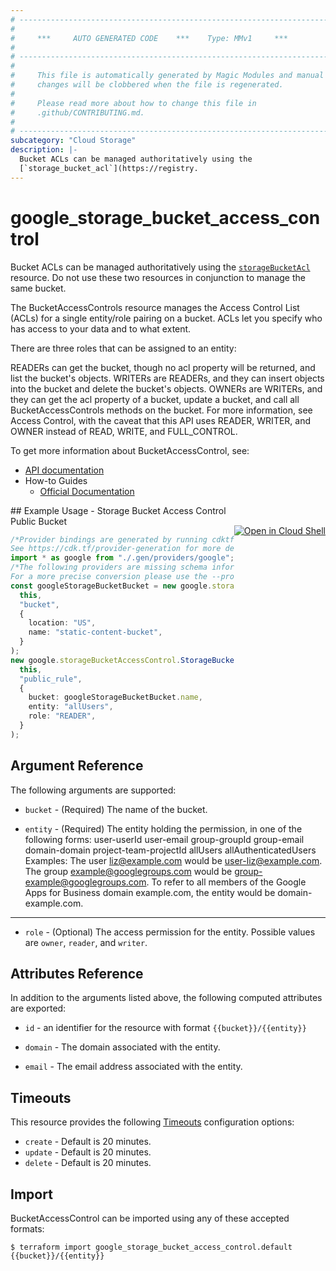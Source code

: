 ```yaml
---
# ----------------------------------------------------------------------------
#
#     ***     AUTO GENERATED CODE    ***    Type: MMv1     ***
#
# ----------------------------------------------------------------------------
#
#     This file is automatically generated by Magic Modules and manual
#     changes will be clobbered when the file is regenerated.
#
#     Please read more about how to change this file in
#     .github/CONTRIBUTING.md.
#
# ----------------------------------------------------------------------------
subcategory: "Cloud Storage"
description: |-
  Bucket ACLs can be managed authoritatively using the
  [`storage_bucket_acl`](https://registry.
---
```


# google\_storage\_bucket\_access\_control

Bucket ACLs can be managed authoritatively using the
[`storageBucketAcl`](https://registry.terraform.io/providers/hashicorp/google/latest/docs/resources/storage_bucket_acl)
resource. Do not use these two resources in conjunction to manage the same bucket.

The BucketAccessControls resource manages the Access Control List
(ACLs) for a single entity/role pairing on a bucket. ACLs let you specify who
has access to your data and to what extent.

There are three roles that can be assigned to an entity:

READERs can get the bucket, though no acl property will be returned, and
list the bucket's objects.  WRITERs are READERs, and they can insert
objects into the bucket and delete the bucket's objects.  OWNERs are
WRITERs, and they can get the acl property of a bucket, update a bucket,
and call all BucketAccessControls methods on the bucket.  For more
information, see Access Control, with the caveat that this API uses
READER, WRITER, and OWNER instead of READ, WRITE, and FULL\_CONTROL.

To get more information about BucketAccessControl, see:

* [API documentation](https://cloud.google.com/storage/docs/json_api/v1/bucketAccessControls)
* How-to Guides
  * [Official Documentation](https://cloud.google.com/storage/docs/access-control/lists)

<div class = "oics-button" style="float: right; margin: 0 0 -15px">
  <a href="https://console.cloud.google.com/cloudshell/open?cloudshell_git_repo=https%3A%2F%2Fgithub.com%2Fterraform-google-modules%2Fdocs-examples.git&cloudshell_working_dir=storage_bucket_access_control_public_bucket&cloudshell_image=gcr.io%2Fgraphite-cloud-shell-images%2Fterraform%3Alatest&open_in_editor=main.tf&cloudshell_print=.%2Fmotd&cloudshell_tutorial=.%2Ftutorial.md" target="_blank">
    <img alt="Open in Cloud Shell" src="//gstatic.com/cloudssh/images/open-btn.svg" style="max-height: 44px; margin: 32px auto; max-width: 100%;">
  </a>
</div>
## Example Usage - Storage Bucket Access Control Public Bucket

```typescript
/*Provider bindings are generated by running cdktf get.
See https://cdk.tf/provider-generation for more details.*/
import * as google from "./.gen/providers/google";
/*The following providers are missing schema information and might need manual adjustments to synthesize correctly: google.
For a more precise conversion please use the --provider flag in convert.*/
const googleStorageBucketBucket = new google.storageBucket.StorageBucket(
  this,
  "bucket",
  {
    location: "US",
    name: "static-content-bucket",
  }
);
new google.storageBucketAccessControl.StorageBucketAccessControl(
  this,
  "public_rule",
  {
    bucket: googleStorageBucketBucket.name,
    entity: "allUsers",
    role: "READER",
  }
);

```

## Argument Reference

The following arguments are supported:

*   `bucket` -
    (Required)
    The name of the bucket.

*   `entity` -
    (Required)
    The entity holding the permission, in one of the following forms:
    user-userId
    user-email
    group-groupId
    group-email
    domain-domain
    project-team-projectId
    allUsers
    allAuthenticatedUsers
    Examples:
    The user liz@example.com would be user-liz@example.com.
    The group example@googlegroups.com would be
    group-example@googlegroups.com.
    To refer to all members of the Google Apps for Business domain
    example.com, the entity would be domain-example.com.

***

* `role` -
  (Optional)
  The access permission for the entity.
  Possible values are `owner`, `reader`, and `writer`.

## Attributes Reference

In addition to the arguments listed above, the following computed attributes are exported:

*   `id` - an identifier for the resource with format `{{bucket}}/{{entity}}`

*   `domain` -
    The domain associated with the entity.

*   `email` -
    The email address associated with the entity.

## Timeouts

This resource provides the following
[Timeouts](https://developer.hashicorp.com/terraform/plugin/sdkv2/resources/retries-and-customizable-timeouts) configuration options:

* `create` - Default is 20 minutes.
* `update` - Default is 20 minutes.
* `delete` - Default is 20 minutes.

## Import

BucketAccessControl can be imported using any of these accepted formats:

```console
$ terraform import google_storage_bucket_access_control.default {{bucket}}/{{entity}}
```
